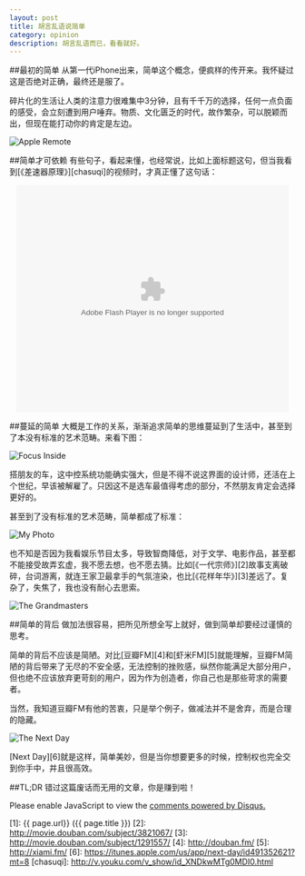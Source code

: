 ```yaml
---
layout: post
title: 胡言乱语说简单
category: opinion
description: 胡言乱语而已，看看就好。
---
```


##最初的简单
从第一代iPhone出来，简单这个概念，便疯样的传开来。我怀疑过这是否绝对正确，最终还是服了。

碎片化的生活让人类的注意力很难集中3分钟，且有千千万的选择，任何一点负面的感受，会立刻遭到用户唾弃。物质、文化匮乏的时代，故作繁杂，可以脱颖而出，但现在能打动你的肯定是左边。

![Apple Remote](http://ww2.sinaimg.cn/bmiddle/5e0bba51gw1dyxy98zixmj.jpg)

##简单才可依赖
有些句子，看起来懂，也经常说，比如上面标题这句，但当我看到[《差速器原理》][chasuqi]的视频时，才真正懂了这句话：

<p style="text-align:center"><embed src="http://player.youku.com/player.php/sid/XNDkwMTg0MDI0/v.swf" quality="high" width="480" height="400" align="middle" allowScriptAccess="sameDomain" allowFullscreen="true" type="application/x-shockwave-flash"></embed></p>

##蔓延的简单
大概是工作的关系，渐渐追求简单的思维蔓延到了生活中，甚至到了本没有标准的艺术范畴。来看下图：

![Focus Inside](http://img1.bitautoimg.com/autoalbum/files/20120319/123/23575912395576_1844692_7.jpg)

搭朋友的车，这中控系统功能确实强大，但是不得不说这界面的设计师，还活在上个世纪，早该被解雇了。只因这不是选车最值得考虑的部分，不然朋友肯定会选择更好的。

甚至到了没有标准的艺术范畴，简单都成了标准：

![My Photo](http://ww3.sinaimg.cn/large/a74eed94jw1e0mmo1xa2kj.jpg)

也不知是否因为我看娱乐节目太多，导致智商降低，对于文学、电影作品，甚至都不能接受故弄玄虚，我不愿去想，也不愿去猜。比如[《一代宗师》][2]故事支离破碎，台词游离，就连王家卫最拿手的气氛渲染，也比[《花样年华》][3]差远了。复杂了，失焦了，我也没有耐心去思索。

![The Grandmasters](http://ww4.sinaimg.cn/bmiddle/62275834jw1e0mlp67dv4j.jpg)

##简单的背后
做加法很容易，把所见所想全写上就好，做到简单却要经过谨慎的思考。

简单的背后不应该是简陋。对比[豆瓣FM][4]和[虾米FM][5]就能理解，豆瓣FM简陋的背后带来了无尽的不安全感，无法控制的挫败感，纵然你能满足大部分用户，但也绝不应该放弃更苛刻的用户，因为作为创造者，你自己也是那些苛求的需要者。

当然，我知道豆瓣FM有他的苦衷，只是举个例子，做减法并不是舍弃，而是合理的隐藏。

![The Next Day](http://ww1.sinaimg.cn/large/a74ecc4cjw1e0mnhp3ijtj.jpg)

[Next Day][6]就是这样，简单美妙，但是当你想要更多的时候，控制权也完全交到你手中，并且很高效。

##TL;DR
错过这篇废话而无用的文章，你是赚到啦！
<div id="disqus_thread"></div>
<script type="text/javascript">
    /* * * CONFIGURATION VARIABLES * * */
    var disqus_shortname = 'x-flowing';
    
    /* * * DON'T EDIT BELOW THIS LINE * * */
    (function() {
        var dsq = document.createElement('script'); dsq.type = 'text/javascript'; dsq.async = true;
        dsq.src = '//' + disqus_shortname + '.disqus.com/embed.js';
        (document.getElementsByTagName('head')[0] || document.getElementsByTagName('body')[0]).appendChild(dsq);
    })();
</script>
<noscript>Please enable JavaScript to view the <a href="https://disqus.com/?ref_noscript" rel="nofollow">comments powered by Disqus.</a></noscript>


[X-Flowing]:    http://xff2016.club  "X-Flowing"
[1]:    {{ page.url}}  ({{ page.title }})
[2]: http://movie.douban.com/subject/3821067/
[3]: http://movie.douban.com/subject/1291557/
[4]: http://douban.fm/
[5]: http://xiami.fm/
[6]: https://itunes.apple.com/us/app/next-day/id491352621?mt=8
[chasuqi]: http://v.youku.com/v_show/id_XNDkwMTg0MDI0.html
